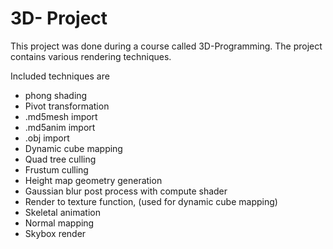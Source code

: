 # 3D- Project

This project was done during a course called 3D-Programming. 
The project contains various rendering techniques.


Included techniques are

  - phong shading
  - Pivot transformation
  - .md5mesh import
  - .md5anim import
  - .obj import
  - Dynamic cube mapping
  - Quad tree culling
  - Frustum culling
  - Height map geometry generation
  - Gaussian blur post process with compute shader
  - Render to texture function, (used for dynamic cube mapping)
  - Skeletal animation
  - Normal mapping
  - Skybox render 
  
  
